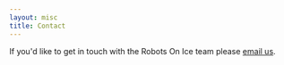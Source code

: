 ```yaml
---
layout: misc
title: Contact
---
```


If you'd like to get in touch with the Robots On Ice team please [email us](mailto:robotsoniceteam2023@googlegroups.com).

